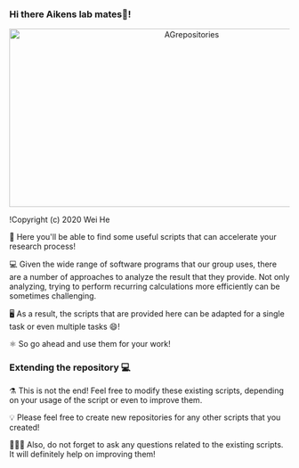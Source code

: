 ### Hi there Aikens lab mates👋!

<p align="center">
<img src="https://socialify.git.ci/AGrepositories/AGrepositories/image?description=1&descriptionEditable=This%20is%20the%20GitHub%20profile%20for%20our%20research%20group%2C%0AThe%20Aikens%20Research%20Laboratory%20%F0%9F%96%A5%EF%B8%8F%F0%9F%91%A9%F0%9F%8F%BB%E2%80%8D%F0%9F%94%AC%F0%9F%91%A8%F0%9F%8F%BB%E2%80%8D%F0%9F%94%AC%F0%9F%A7%AA&font=KoHo&name=1&pattern=Circuit%20Board&theme=Dark" alt="AGrepositories" width="640" height="320"/>
</p>
!Copyright (c) 2020 Wei He

📁 Here you'll be able to find some useful scripts that can accelerate your research process!

💻 Given the wide range of software programs that our group uses, there are a number of approaches to analyze the result that they provide. Not only analyzing, trying to perform recurring calculations more efficiently can be sometimes challenging.

🖥️ As a result, the scripts that are provided here can be adapted for a single task or even multiple tasks 😄!

⚛️ So go ahead and use them for your work!

### Extending the repository 💻

⚗️ This is not the end! Feel free to modify these existing scripts, depending on your usage of the script or even to improve them.

💡 Please feel free to create new repositories for any other scripts that you created!

🙋🏻‍♂️ Also, do not forget to ask any questions related to the existing scripts. It will definitely help on improving them!
